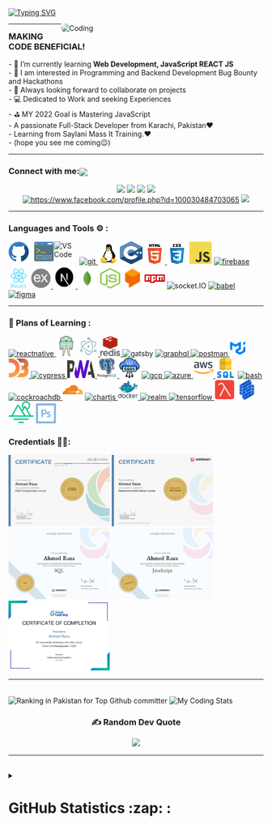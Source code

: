 <!-- animation start  -->

<a href="https://git.io/typing-svg"><img src="http://readme-typing-svg.herokuapp.com?font=Fira+Code&size=22&pause=1000&color=47F7DE&width=435&lines=Hi+%F0%9F%91%8B%2C++I'm+Ahmed+Raza+%F0%9F%98%8E;%E2%9D%A4%EF%B8%8F%E2%80%8D%F0%9F%94%A5Passionate+Full+Stack+Developer%F0%9F%92%BB;%F0%9F%92%A1Always+Learning+%F0%9F%92%BB;+Experience+Seeker%F0%9F%92%AF;Dedicated+to+Work%F0%9F%92%AA%F0%9F%8F%BB;From+Karachi%2C+PakistanPK%2C" alt="Typing SVG" /></a>

<!-- animation end  -->

<!-- <h3 align="center">A passionate Full-Stack Developer from Karachi, Pakistan❤️</h3> -->

<img align="right" alt="Coding" width="400" style="border-radius:20px;"
	src="https://cdn.dribbble.com/users/1059583/screenshots/4171367/coding-freak.gif">

<hr>
<h3 style="margin-top: 4px;">MAKING CODE BENEFICIAL!</h3>
- 🌱 I’m currently learning <b>Web Development, JavaScript REACT JS</b><br>
- 👀 I am interested in Programming and Backend Development
Bug Bounty
and Hackathons <br>
- 💞️ Always looking forward to collaborate on projects<br>
- 💻 Dedicated to Work and seeking Experiences <br>
- ⛳️ MY 2022 Goal is Mastering JavaScript<br>
<!-- - 🏆 I am a <b>Certified Full-Stack Developer</b><br> -->
- A passionate Full-Stack Developer from Karachi, Pakistan❤️<br>
- Learning from Saylani Mass It Training.❤️<br>
- (hope you see me coming😉) <br>

<hr>


<h3 align="left">Connect with me:<img align="center" src="https://github.com/CyberBoyAyush/CyberBoyAyush/raw/master/gifs/Handshake.gif" height="45px" style="max-width:100%;"></h3>
<p align="center">
<a href="https://linkedin.com/in/ahmedrazachandio/" target="_blank" rel="noopener noreferrer"><img src="https://camo.githubusercontent.com/0ff78512f45d498526f436fb6bb7c8cc39c7a2a8a3eef8b13df9553c34b3b5e3/68747470733a2f2f696d672e69636f6e73382e636f6d2f636c6f7564732f39302f3461393065322f6c696e6b6564696e2e706e67" data-canonical-src="https://img.icons8.com/clouds/90/4a90e2/linkedin.png" style="max-width:100%;"></a>
<a href="mailto:ahmadraza.azt@gmail.com" target="_blank" rel="noopener noreferrer"><img src="https://camo.githubusercontent.com/1d9a59c6da0107279901779c1f1a96a5aec8a0830399e05eb0aef47d9d565d53/68747470733a2f2f696d672e69636f6e73382e636f6d2f636c6f7564732f39302f3461393065322f676d61696c2e706e67" data-canonical-src="https://img.icons8.com/clouds/90/4a90e2/gmail.png" style="max-width:100%;"></a>
<a href="https://www.facebook.com/people/ahmedrazachandio/100007686159316/" target="_blank" rel="noopener noreferrer"><img src="https://camo.githubusercontent.com/1248785395376b11590e99ea35def3889d84f93beb765cee43874a4700d4c1d1/68747470733a2f2f696d672e69636f6e73382e636f6d2f636c6f7564732f39302f3030303030302f66616365626f6f6b2d6e65772e706e67" data-canonical-src="https://img.icons8.com/clouds/90/000000/facebook-new.png" style="max-width:100%;"></a>
<a href="https://api.whatsapp.com/send?phone=03222665676" target="_blank" rel="noopener noreferrer"><img src="https://camo.githubusercontent.com/175e706a636868b0dfdea77549b7b337238bc54cd4bfa0286fc4afd33d13a437/68747470733a2f2f696d672e69636f6e73382e636f6d2f636c6f7564732f39302f3030303030302f77686174736170702e706e67" data-canonical-src="https://img.icons8.com/clouds/90/000000/whatsapp.png" style="max-width:100%;"></a>
<a href="https://www.youtube.com/channel/ahmadrazachandio" target="_blank" rel="noopener noreferrer"><img src="https://i.pinimg.com/originals/d4/1c/c6/d41cc6d360aeb4d4ea3f61a6c894aaa8.png" alt="https://www.facebook.com/profile.php?id=100030484703065" height="95"/></a>
<a href="https://stackoverflow.com//users/20190142/ahmed-raza" target="_blank" rel="noopener noreferrer"><img src="https://i.pinimg.com/originals/82/c0/4f/82c04f311cbdae05b5c729b9ff6ab588.png" height="95"/></a>

<br>

<hr>
<h3 align="left">Languages and Tools ⚙️ : </h3>
<p align="left">
	<a href="https://git-scm.com/" target="_blank" rel="noreferrer">
		<img src="https://www.vectorlogo.zone/logos/git-scm/git-scm-icon.svg" alt="git" title="Git" width="40"
			height="40" />
	</a>
	<a href="#">
		<img align="left" alt="GitHub" title="GitHub" width="40" height="40" src="./imgs/github.png"
			style="padding-right:10px;" />
	</a>
	<a href="https://ubuntu.com/tutorials/command-line-for-beginners#1-overview">
		<img align="left" alt="Terminal" title="Command Line" width="40" height="40" src="./imgs/terminal.png" />
	</a>
	<a href="https://code.visualstudio.com/">
		<img align="left" alt="VS Code" title="VS Code Making life Easy" width="40" height="40"
			src="https://cdn.jsdelivr.net/gh/devicons/devicon/icons/vscode/vscode-original.svg"
			style="padding-right:10px;" />
	</a>
	<a href="https://www.linux.org/" target="_blank" rel="noreferrer" title="Linux Ubuntu 22 (Daily Driver)"
		style="text-decoration: none;">
		<img src="https://raw.githubusercontent.com/devicons/devicon/master/icons/linux/linux-original.svg" alt="linux"
			width="40" height="40" />
	</a>
	<a href="https://www.w3schools.com/cpp/" target="_blank" rel="noreferrer" title="from FG College"
		style="text-decoration: none;">
		<img src="./imgs/svgs/cpp.svg" alt="cplusplus" width="45" height="45" for DSA and Competative Programming />
	</a>
	<a href="https://www.w3.org/html/" target="_blank" rel="noreferrer" title="HTML 5">
		<img src="https://raw.githubusercontent.com/devicons/devicon/master/icons/html5/html5-original-wordmark.svg"
			alt="html5" title="HTML5" width="40" height="40" />
	</a>
	<a href="https://www.w3schools.com/css/" target="_blank" rel="noreferrer" title="CSS 3"
		style="text-decoration: none;">
		<img src="https://raw.githubusercontent.com/devicons/devicon/master/icons/css3/css3-original-wordmark.svg"
			alt="css3" width="40" height="40" />
	</a>
	<a href="https://developer.mozilla.org/en-US/docs/Web/JavaScript" target="_blank" rel="noreferrer"
		title="Advance JavaScript with ES13" style="text-decoration: none;">
		<img src="https://raw.githubusercontent.com/devicons/devicon/master/icons/javascript/javascript-original.svg"
			alt="javascript" width="45" height="45" />
	</a>
	<a href="https://firebase.google.com/" target="_blank" rel="noreferrer" title="Firebase">
		<img src="https://www.vectorlogo.zone/logos/firebase/firebase-icon.svg" alt="firebase" width="40" height="40" />
	</a>
	<a href="https://reactjs.org/" target="_blank" rel="noreferrer" title="React" style="text-decoration: none;">
		<img src="https://raw.githubusercontent.com/devicons/devicon/master/icons/react/react-original-wordmark.svg"
			alt="react" width="40" height="40" />
	</a>
	<a href="https://expressjs.com" target="_blank" rel="noreferrer" title="ExpressJS for Servers">
		<img src="./imgs/express-js.png" alt="express" width="40" height="40" />
	</a>
	<a href="https://nextjs.org/" target="_blank" rel="noreferrer" title="NextJS in PIAIC">
		<img src="./imgs/nextjs.png" alt="nextjs" width="45" height="45" />
	</a>
	<a href="https://www.mongodb.com/" target="_blank" rel="noreferrer" title="MongoDB DataBase"
		style="text-decoration: none;">
		<img src="./imgs/svgs/mongodb.svg" alt="mongodb" width="40" height="40" />
	</a>
	<a href="https://www.w3schools.com/nodejs/nodejs_intro.asp" target="_blank" rel="noreferrer"
		title="NodeJS JavaScript Engin used for BackEnd" style="text-decoration: none;">
		<img src="./imgs/svgs/nodejs.svg" alt="nodejs" width="40" height="40" />
		<!-- https://nodejs.org -->
	</a>
	<a href="https://cloud.google.com/dialogflow" target="_blank" title="DialogFlow for ChatBots by Sir Inzamam"
		style="text-decoration: none;">
		<img src="./imgs/dialogflow.png" width="40px" />
	</a>
	<a href="https://www.npmjs.com/" target="_blank" rel="noreferrer" title="NPM" style="text-decoration: none;">
		<img src="./imgs/icons8-npm-48.png" alt="NPM" width="40" height="40" />
	</a>
	<a href="https://socket.io/" target="_blank" rel="noreferrer"
		title="Socket.IO for Real Time Updating low-latency communication" style="text-decoration: none;">
		<img src="https://socket.io/images/logo.svg" alt="socket.IO" width="40" height="40" />
	</a>
	<a href="https://babeljs.io/" target="_blank" rel="noreferrer" title="BabelJS">
		<img src="https://www.vectorlogo.zone/logos/babeljs/babeljs-icon.svg" alt="babel" width="40" height="40" />
	</a>
	<a href="https://www.figma.com/" target="_blank" rel="noreferrer">
		<img src="https://www.vectorlogo.zone/logos/figma/figma-icon.svg" alt="figma" width="40" height="40" />
	</a>
</p>
<hr>
<h3 align="left">🏫 Plans of Learning :</h3>

<p align="left">
	<a href="https://reactnative.dev/" target="_blank" rel="noreferrer" title="ReactNative for Mobile Apps">
		<img src="https://reactnative.dev/img/header_logo.svg" alt="reactnative" width="40" height="40" />
	</a>
	<a href="https://surge.sh/" target="_blank" title="Surge Static Web publishing" style="text-decoration: none;">
		<img src="./imgs/surge-logo.svg" width="40px" />
	</a>
	<a href="https://www.electronjs.org" target="_blank" rel="noreferrer" title="ElectronJS for Desktop Apps">
		<img src="https://raw.githubusercontent.com/devicons/devicon/master/icons/electron/electron-original.svg"
			alt="electron" width="40" height="40" />
	</a>
	<a href="https://redis.io" target="_blank" rel="noreferrer" title="Redis DataBase">
		<img src="https://raw.githubusercontent.com/devicons/devicon/master/icons/redis/redis-original-wordmark.svg"
			alt="redis" width="40" height="40" />
	</a>
	<a href="https://www.gatsbyjs.com/" target="_blank" rel="noreferrer" title="GatsByJS"
		style="text-decoration: none;">
		<img src="https://www.vectorlogo.zone/logos/gatsbyjs/gatsbyjs-icon.svg" alt="gatsby" width="40" height="40" />
	</a>
	<a href="https://graphql.org" target="_blank" rel="noreferrer" title="Client Side GraphQL in React Apps">
		<img src="https://www.vectorlogo.zone/logos/graphql/graphql-icon.svg" alt="graphql" width="40" height="40" />
	</a>
	<a href="https://postman.com" target="_blank" rel="noreferrer" title="API testing with Postman">
		<img src="https://www.vectorlogo.zone/logos/getpostman/getpostman-icon.svg" alt="postman" width="40"
			height="40" />
	</a>
	<a href="https://mui.com/" target="_blank" title="Material UI (designing)" style="text-decoration: none;">
		<svg xmlns="http://www.w3.org/2000/svg" width="30" height="32" viewBox="0 0 36 32" fill="none"
			class="css-1170n61">
			<path fill-rule="evenodd" clip-rule="evenodd"
				d="M30.343 21.976a1 1 0 00.502-.864l.018-5.787a1 1 0 01.502-.864l3.137-1.802a1 1 0 011.498.867v10.521a1 1 0 01-.502.867l-11.839 6.8a1 1 0 01-.994.001l-9.291-5.314a1 1 0 01-.504-.868v-5.305c0-.006.007-.01.013-.007.005.003.012 0 .012-.007v-.006c0-.004.002-.008.006-.01l7.652-4.396c.007-.004.004-.015-.004-.015a.008.008 0 01-.008-.008l.015-5.201a1 1 0 00-1.5-.87l-5.687 3.277a1 1 0 01-.998 0L6.666 9.7a1 1 0 00-1.499.866v9.4a1 1 0 01-1.496.869l-3.166-1.81a1 1 0 01-.504-.87l.028-16.43A1 1 0 011.527.86l10.845 6.229a1 1 0 00.996 0L24.21.86a1 1 0 011.498.868v16.434a1 1 0 01-.501.867l-5.678 3.27a1 1 0 00.004 1.735l3.132 1.783a1 1 0 00.993-.002l6.685-3.839zM31 7.234a1 1 0 001.514.857l3-1.8A1 1 0 0036 5.434V1.766A1 1 0 0034.486.91l-3 1.8a1 1 0 00-.486.857v3.668z"
				fill="#007FFF"></path>
		</svg>
	</a>
	<a href="https://d3js.org/" target="_blank" rel="noreferrer" title="Library for manipulating documents on Data">
		<img src="https://raw.githubusercontent.com/devicons/devicon/master/icons/d3js/d3js-original.svg" alt="d3js"
			width="40" height="40" />
	</a>
	<a href="https://www.cypress.io" target="_blank" rel="noreferrer" title="Full Web Testing">
		<img src="https://raw.githubusercontent.com/simple-icons/simple-icons/6e46ec1fc23b60c8fd0d2f2ff46db82e16dbd75f/icons/cypress.svg"
			alt="cypress" width="40" height="40" />
	</a>
	<a href="https://web.dev/progressive-web-apps/" target="_blank" rel="noreferrer" title="Progressive Web Apps">
		<img src="./imgs/pwa2.png" alt="PWA" width="55" height="35" />
	</a>
	<a href="https://www.postgresql.org" target="_blank" rel="noreferrer" title="PostgreSQL">
		<img src="https://raw.githubusercontent.com/devicons/devicon/master/icons/postgresql/postgresql-original-wordmark.svg"
			alt="postgresql" width="40" height="40" />
	</a>
	<a href="https://www.salesforce.com/in/saas/" target="_blank" title="Software as a service" title="SaaS"
		style="text-decoration: none;">
		<img src="./imgs/saas.png" width="40px" />
	</a>
	<a href="https://cloud.google.com" target="_blank" rel="noreferrer" title="Google Cloud">
		<img src="https://www.vectorlogo.zone/logos/google_cloud/google_cloud-icon.svg" alt="gcp" width="40"
			height="40" />
	</a>
	<a href="https://azure.microsoft.com/en-us/resources/cloud-computing-dictionary/what-is-azure/?&ef_id=CjwKCAjww8mWBhABEiwAl6-2RUM8S6Ob0bRMIqlES4YKeIVzsU-C2Gy7aJrBW1Y5bkDYJbIRkAaBRRoCSn0QAvD_BwE:G:s&OCID=AIDcmm8ge9eggm_SEM_CjwKCAjww8mWBhABEiwAl6-2RUM8S6Ob0bRMIqlES4YKeIVzsU-C2Gy7aJrBW1Y5bkDYJbIRkAaBRRoCSn0QAvD_BwE:G:s&gclid=CjwKCAjww8mWBhABEiwAl6-2RUM8S6Ob0bRMIqlES4YKeIVzsU-C2Gy7aJrBW1Y5bkDYJbIRkAaBRRoCSn0QAvD_BwE"
		target="_blank" rel="noreferrer" title="Microsoft Azure">
		<img src="https://www.vectorlogo.zone/logos/microsoft_azure/microsoft_azure-icon.svg" alt="azure" width="40"
			height="40" />
	</a>
	<a href="https://aws.amazon.com" target="_blank" rel="noreferrer" title="Amazon Web Services">
		<img src="https://raw.githubusercontent.com/devicons/devicon/master/icons/amazonwebservices/amazonwebservices-original-wordmark.svg"
			alt="aws" width="40" height="40" />
	</a>
	<a href="https://www.w3schools.com/sql/sql_intro.asp#:~:text=What%20is%20SQL%3F,for%20Standardization%20(ISO)%20in%201987"
		target="_blank" title="" title="SQL" style="text-decoration: none;">
		<img src="./imgs/sql-server.png" width="40px" />
	</a>
	<a href="https://www.gnu.org/software/bash/" target="_blank" rel="noreferrer" title="GNU Bash (unix)">
		<img src="https://www.vectorlogo.zone/logos/gnu_bash/gnu_bash-icon.svg" alt="bash" width="40" height="40" />
	</a>
	<a href="https://www.cockroachlabs.com/product/cockroachdb/" target="_blank" rel="noreferrer"
		title="Cockroach DataBase">
		<img src="https://cdn.worldvectorlogo.com/logos/cockroachdb.svg" alt="cockroachdb" width="40" height="40" />
	</a>
	<a href="	https://www.cloudflare.com/learning/cdn/what-is-a-cdn/" target="_blank" title="AWS Cloud Development Kit"
		title="" style="text-decoration: none;">
		<img src="./imgs/cloudflare.png" width="40px" />
	</a>
	<a href="https://www.chartjs.org" target="_blank" rel="noreferrer" title="ChartJS">
		<img src="https://www.chartjs.org/media/logo-title.svg" alt="chartjs" width="40" height="40" />
	</a>
	<a href="https://www.docker.com/" target="_blank" rel="noreferrer" title="Docker">
		<img src="https://raw.githubusercontent.com/devicons/devicon/master/icons/docker/docker-original-wordmark.svg"
			alt="docker" width="40" height="40" a />
		<a href="https://realm.io/" target="_blank" rel="noreferrer"> <img
				src="https://raw.githubusercontent.com/bestofjs/bestofjs-webui/8665e8c267a0215f3159df28b33c365198101df5/public/logos/realm.svg"
				alt="realm" width="40" height="40" /> </a>
	</a>
	<a href="https://www.tensorflow.org" target="_blank" rel="noreferrer" title="Tensorflow">
		<img src="https://www.vectorlogo.zone/logos/tensorflow/tensorflow-icon.svg" alt="tensorflow" width="40"
			height="40" />
	</a>
	<a href="https://aws.amazon.com/lambda/features/" target="_blank" title="Lambda" title="Lambda"
		style="text-decoration: none;">
		<img src="./imgs/lambda.png" width="40px" />
	</a>
	<a href="https://formik.org/" target="_blank" title="Build Form in REACT" style="text-decoration: none;">
		<img src="./imgs/formik.png" width="40px" />
		<!-- npm  https://www.npmjs.com/package/yup -->
	</a>
	<a href="https://miragejs.com/tutorial/intro/" target="_blank" title="API Mocking Servers with Mirage.JS"
		style="text-decoration: none;">
		<svg viewBox="0 0 79 69" fill="none" width="50px" class="w-8 sm:w-10">
			<path fill-rule="evenodd" clip-rule="evenodd"
				d="M0 46.081a2 2 0 012-2h74.724a2 2 0 110 4H2a2 2 0 01-2-2zM15.35 56.081c0-1.103.893-1.997 1.996-1.997h44.031a1.997 1.997 0 010 3.994H17.346a1.997 1.997 0 01-1.997-1.997zM30.694 66.081a2 2 0 012-2h13.335a2 2 0 010 4H32.694a2 2 0 01-2-2z"
				fill="#05C77E"></path>
			<path fill-rule="evenodd" clip-rule="evenodd"
				d="M51.736 14.254a2 2 0 011.67 1.021L70.12 45.103a2 2 0 11-3.49 1.956L51.517 20.087l-7.785 11.725A2 2 0 0140.4 29.6l9.595-14.453a2 2 0 011.741-.893z"
				fill="#05C77E"></path>
			<path
				d="M54.661.125c7.183 0 13.006 5.823 13.006 13.006 0 5.638-3.587 10.438-8.604 12.242l-1.869-3.337a9.26 9.26 0 006.723-8.905 9.256 9.256 0 10-18.512 0c0 2.207.772 4.233 2.062 5.824l-2.144 3.23a12.963 12.963 0 01-3.668-9.054c0-7.183 5.823-13.006 13.006-13.006z"
				fill="#05C77E"></path>
			<path fill-rule="evenodd" clip-rule="evenodd"
				d="M29.522 9.868a2 2 0 011.74.906l22.33 34.214a2 2 0 01-3.349 2.186L29.715 15.721l-17.624 31.34a2 2 0 01-3.486-1.96l19.24-34.214a2 2 0 011.677-1.019z"
				fill="#05C77E"></path>
		</svg>
		<!-- https://miragejs.com/ -->
	</a>
	<a href="https://www.photoshop.com/en" target="_blank" rel="noreferrer">
		<img src="https://raw.githubusercontent.com/devicons/devicon/master/icons/photoshop/photoshop-line.svg"
			alt="photoshop" width="40" height="40" />
	</a>
</p>
<h3> Credentials 👨‍🎓: </h3>

<p>
        <img src="imgs/css.jpg" width="200">
        <img src="imgs/resposive.jpg" width="200">
        <img src="imgs/sql.png" width="200">
        <img src="imgs/js.png" width="200">
        <img src="imgs/great-learning.jpg" width="200">
</p>
<hr>
<br>
<img src='https://user-badge.committers.top/pakistan/ahmedrazachandio.svg' align="center"
	title="Ranking in Pakistan for Top Github committer" /></div>
<img src='https://wakatime.com/badge/user/8a6b3873-4181-4273-a710-8c407e586a26.svg' align="center" title="My Coding Stats" />
<div align='center'>
	<h3> ✍️ Random Dev Quote </h3>
	<img src='https://quotes-github-readme.vercel.app/api?type=horizontal&theme=gruvbox' />
</div>
<hr>
<br>
<details>
	<summary>
		<h1> GitHub Statistics :zap: :
			<h1 />
	</summary>
	<br>
	<p align="center">
		<img src="https://github-readme-stats.vercel.app/api/top-langs?username=ahmedrazachandio&show_icons=true&locale=en&layout=compact&count_private=true&theme=cobalt"
			alt="ahmedrazachandio" />
		<br>
		<!-- </p> -->
	<h2 align="center">Time spent on Coding evidence! (WakaTime)</h2>
	<p align="center">
		<img src="https://wakatime.com/share/@8a6b3873-4181-4273-a710-8c407e586a26/d636169f-9b54-4be6-bfbb-6d446703f840.svg" alt="" width="95%">
		<br>
		<img src="https://wakatime.com/share/@8a6b3873-4181-4273-a710-8c407e586a26/e1762336-c435-40f5-96b9-5e420a74e860.svg" alt="" width="95%">
		<br><br>
		<hr>
<h3 align="left">Contributions: </h3>
<br>
<img src="https://activity-graph.herokuapp.com/graph?username=ahmedrazachandio&amp;theme=react&amp;hide_border=true&amp;area=true" style="max-width:100%;">

<h3 align="left"> Snake eating up my contributions! <img src= "https://c.tenor.com/BczFoyx41WoAAAAj/swallowed-the-mighty-ones.gif" width= "30" height= "30"></h3>

<!-- ![snake gif](https://github.com/ahmedrazachandio/ahmedrazachandio/blob/output/github-contribution-grid-snake.gif) -->
<hr>		
		<img src="https://github-readme-stats.vercel.app/api?username=ahmedrazachandio&show_icons=true&locale=en&count_private=true&theme=cobalt"
			alt="ahmedrazachandio" />
		<br> <br>
		<img src="https://github-readme-streak-stats.herokuapp.com/?user=ahmedrazachandio&theme=cobalt" alt="ahmedrazachandio" />
		<br> <br>
		<img src="https://github-profile-trophy.vercel.app/?username=ahmedrazachandio&theme=discord" alt="ahmedrazachandio" />
	</p>
</details>

<!-- ahmedrazachandio/ahmedrazachandio is a ✨ special ✨ repository because its `README.md` (this file) appears on your GitHub profile.
You can click the Preview link to take a look at your changes.
Enthusiastic 💯
Dedicated to Work
Hungry for Experience 😉
I always like to Enjoy my Work that I'm doing
Looking forward to be a Computer teacher and run a Software house😊 -->
